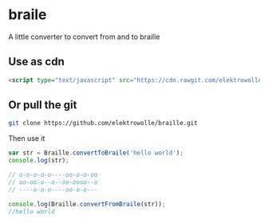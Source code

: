 # braile
A little converter to convert from and to braille

Use as cdn
----------

```html
<script type="text/javascript" src="https://cdn.rawgit.com/elektrowolle/braille/master/Braille.js"></script>
```

Or pull the git
---------------
```sh
git clone https://github.com/elektrowolle/braille.git
```
Then use it

```js
var str = Braille.convertToBraile('hello world');
console.log(str);

// o-o-o-o-o----oo-o-o-oo
// oo-oo-o--o--oo-oooo--o
// ----o-o-o----oo-o-o---

console.log(Braille.convertFromBraile(str));
//hello world
```
